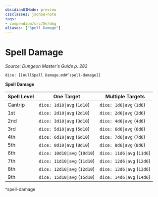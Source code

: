```yaml
---
obsidianUIMode: preview
cssclasses: json5e-note
tags:
- compendium/src/5e/dmg
aliases: ["Spell Damage"]
---
```

# Spell Damage
*Source: Dungeon Master's Guide p. 283* 

`dice: [[nullSpell Damage.md#^spell-damage]]`

**Spell Damage**

| Spell Level | One Target | Multiple Targets |
|-------------|------------|------------------|
| Cantrip | `dice: 1d10\|avg` (`1d10`) | `dice: 1d6\|avg` (`1d6`) |
| 1st | `dice: 2d10\|avg` (`2d10`) | `dice: 2d6\|avg` (`2d6`) |
| 2nd | `dice: 3d10\|avg` (`3d10`) | `dice: 4d6\|avg` (`4d6`) |
| 3rd | `dice: 5d10\|avg` (`5d10`) | `dice: 6d6\|avg` (`6d6`) |
| 4th | `dice: 6d10\|avg` (`6d10`) | `dice: 7d6\|avg` (`7d6`) |
| 5th | `dice: 8d10\|avg` (`8d10`) | `dice: 8d6\|avg` (`8d6`) |
| 6th | `dice: 10d10\|avg` (`10d10`) | `dice: 11d6\|avg` (`11d6`) |
| 7th | `dice: 11d10\|avg` (`11d10`) | `dice: 12d6\|avg` (`12d6`) |
| 8th | `dice: 12d10\|avg` (`12d10`) | `dice: 13d6\|avg` (`13d6`) |
| 9th | `dice: 15d10\|avg` (`15d10`) | `dice: 14d6\|avg` (`14d6`) |
^spell-damage